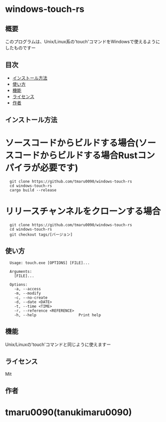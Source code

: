 # windows-touch-rs
## 概要
このプログラムは、Unix/Linux系の'touch'コマンドをWindowsで使えるようにしたものですー
## 目次
- [インストール方法](#インストール方法)
- [使い方](#使い方)
- [機能](#機能)
- [ライセンス](#ライセンス)
- [作者](#作者)

## インストール方法
# ソースコードからビルドする場合(ソースコードからビルドする場合Rustコンパイラが必要です)
```
  git clone https://github.com/tmaru0090/windows-touch-rs
  cd windows-touch-rs
  cargo build --release
```
# リリースチャンネルをクローンする場合
```
  git clone https://github.com/tmaru0090/windows-touch-rs
  cd windows-touch-rs
  git checkout tags/[バージョン]
```
## 使い方
```
  Usage: touch.exe [OPTIONS] [FILE]...

  Arguments:
    [FILE]...

  Options:
    -a, --access
    -m, --modify
    -c, --no-create
    -d, --date <DATE>
    -t, --time <TIME>
    -r, --reference <REFERENCE>
    -h, --help                   Print help
```
## 機能
Unix/Linuxの'touch'コマンドと同じように使えますー
## ライセンス
Mit
## 作者
# tmaru0090(tanukimaru0090)
